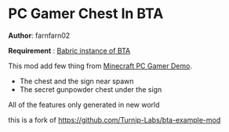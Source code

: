 # PC Gamer Chest In BTA

**Author**: farnfarn02

**Requirement** : [Babric instance of BTA](https://github.com/Turnip-Labs/babric-instance-repo)

This mod add few thing from [Minecraft PC Gamer Demo](https://minecraft.fandom.com/wiki/PC_Gamer_Demo).

- The chest and the sign near spawn
- The secret gunpowder chest under the sign

All of the features only generated in new world

this is a fork of https://github.com/Turnip-Labs/bta-example-mod
